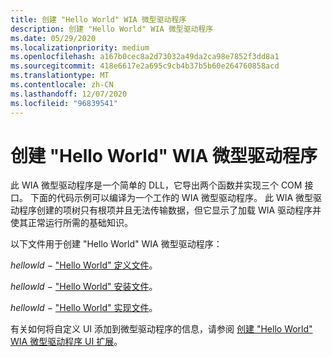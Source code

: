 ```yaml
---
title: 创建 "Hello World" WIA 微型驱动程序
description: 创建 "Hello World" WIA 微型驱动程序
ms.date: 05/29/2020
ms.localizationpriority: medium
ms.openlocfilehash: a167b0cec8a2d73032a49da2ca98e7852f3dd8a1
ms.sourcegitcommit: 418e6617e2a695c9cb4b37b5b60e264760858acd
ms.translationtype: MT
ms.contentlocale: zh-CN
ms.lasthandoff: 12/07/2020
ms.locfileid: "96839541"
---
```

# <a name="creating-a-hello-world-wia-minidriver"></a>创建 "Hello World" WIA 微型驱动程序

此 WIA 微型驱动程序是一个简单的 DLL，它导出两个函数并实现三个 COM 接口。 下面的代码示例可以编译为一个工作的 WIA 微型驱动程序。 此 WIA 微型驱动程序创建的项树只有根项并且无法传输数据，但它显示了加载 WIA 驱动程序并使其正常运行所需的基础知识。

以下文件用于创建 "Hello World" WIA 微型驱动程序：

*hellowld* − ["Hello World" 定义文件](--hello-world---definition-file.md)。

*hellowld* − ["Hello World" 安装文件](--hello-world---installation-file.md)。

*hellowld* − ["Hello World" 实现文件](--hello-world---implementation-file.md)。

有关如何将自定义 UI 添加到微型驱动程序的信息，请参阅 [创建 "Hello World" WIA 微型驱动程序 UI 扩展](creating-a--hello-world--wia-minidriver-ui-extension.md)。
